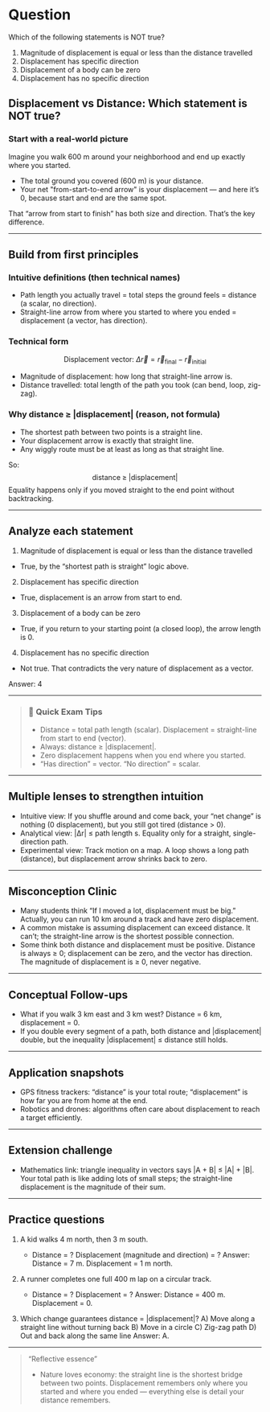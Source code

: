 # Question
Which of the following statements is NOT true?  
1) Magnitude of displacement is equal or less than the distance travelled  
2) Displacement has specific direction  
3) Displacement of a body can be zero  
4) Displacement has no specific direction

## Displacement vs Distance: Which statement is NOT true?

### Start with a real-world picture
Imagine you walk 600 m around your neighborhood and end up exactly where you started.  
- The total ground you covered (600 m) is your distance.  
- Your net "from-start-to-end arrow" is your displacement — and here it’s 0, because start and end are the same spot.

That “arrow from start to finish” has both size and direction. That’s the key difference.

---

## Build from first principles

### Intuitive definitions (then technical names)
- Path length you actually travel = total steps the ground feels = distance (a scalar, no direction).
- Straight-line arrow from where you started to where you ended = displacement (a vector, has direction).

### Technical form
$$
\text{Displacement vector: } \Delta \vec{r} = \vec{r}_{\text{final}} - \vec{r}_{\text{initial}}
$$
- Magnitude of displacement: how long that straight-line arrow is.
- Distance travelled: total length of the path you took (can bend, loop, zig-zag).

### Why distance ≥ |displacement| (reason, not formula)
- The shortest path between two points is a straight line.
- Your displacement arrow is exactly that straight line.
- Any wiggly route must be at least as long as that straight line.

So:
$$
\text{distance} \;\ge\; |\text{displacement}|
$$
Equality happens only if you moved straight to the end point without backtracking.

---

## Analyze each statement

1) Magnitude of displacement is equal or less than the distance travelled
- True, by the “shortest path is straight” logic above.

2) Displacement has specific direction
- True, displacement is an arrow from start to end.

3) Displacement of a body can be zero
- True, if you return to your starting point (a closed loop), the arrow length is 0.

4) Displacement has no specific direction
- Not true. That contradicts the very nature of displacement as a vector.

Answer: 4

---

> ### 🧠 Quick Exam Tips
> - Distance = total path length (scalar). Displacement = straight-line from start to end (vector).
> - Always: distance ≥ |displacement|.
> - Zero displacement happens when you end where you started.
> - “Has direction” = vector. “No direction” = scalar.

---

## Multiple lenses to strengthen intuition

- Intuitive view: If you shuffle around and come back, your “net change” is nothing (0 displacement), but you still got tired (distance > 0).
- Analytical view: |Δr| ≤ path length s. Equality only for a straight, single-direction path.
- Experimental view: Track motion on a map. A loop shows a long path (distance), but displacement arrow shrinks back to zero.

---

## Misconception Clinic
- Many students think “If I moved a lot, displacement must be big.” Actually, you can run 10 km around a track and have zero displacement.
- A common mistake is assuming displacement can exceed distance. It can’t; the straight-line arrow is the shortest possible connection.
- Some think both distance and displacement must be positive. Distance is always ≥ 0; displacement can be zero, and the vector has direction. The magnitude of displacement is ≥ 0, never negative.

---

## Conceptual Follow-ups
- What if you walk 3 km east and 3 km west? Distance = 6 km, displacement = 0.
- If you double every segment of a path, both distance and |displacement| double, but the inequality |displacement| ≤ distance still holds.

---

## Application snapshots
- GPS fitness trackers: “distance” is your total route; “displacement” is how far you are from home at the end.
- Robotics and drones: algorithms often care about displacement to reach a target efficiently.

---

## Extension challenge
- Mathematics link: triangle inequality in vectors says |A + B| ≤ |A| + |B|. Your total path is like adding lots of small steps; the straight-line displacement is the magnitude of their sum.     

---

## Practice questions

1) A kid walks 4 m north, then 3 m south.
   - Distance = ? Displacement (magnitude and direction) = ?
   Answer: Distance = 7 m. Displacement = 1 m north.

2) A runner completes one full 400 m lap on a circular track.
   - Distance = ? Displacement = ?
   Answer: Distance = 400 m. Displacement = 0.

3) Which change guarantees distance = |displacement|?
   A) Move along a straight line without turning back
   B) Move in a circle
   C) Zig-zag path
   D) Out and back along the same line
   Answer: A.

---

> “Reflective essence”
> - Nature loves economy: the straight line is the shortest bridge between two points. Displacement remembers only where you started and where you ended — everything else is detail your distance remembers.